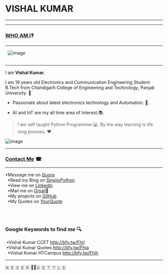 # VISHAL KUMAR
-----------------


-----------------------------------------------------------------------------------

### [WHO AM I](#WhoamI)❓
----------------------------
   ![image](https://avatars3.githubusercontent.com/u/13533512?s=460&v=4)  
    
   
-----
I am **Vishal Kumar.**

I am 19 years old Electronics and Communication Engineering Student.  
B.Tech from Chandigarh College of Engineering and Technology, Panjab University. 🏫

 - Passionate about latest electronics technology and Automation. 🔌. 

 - AI and IoT are my all time area of Interest.📚. 

>I am self taught Python Programmer.💻. 
>By the way learning is life long process. ❤

![image](https://raw.githubusercontent.com/the-vishal/the-vishal.github.io/master/PicsArt_11-30-07.11.03.jpg)

------------------------------

### [Contact Me](#ContactMe) ☎
------------------------------

 •Message me on [Quora](https://www.quora.com/profile/Vishal-566)<br/>  
 •Read my Blog on [SimplyPython](https://simplypython.quora.com)<br/>   
 •View me on [Linkedin](https://www.linkedin.com/in/the-vishal)<br/>  
 •Mail me on [Gmail](mailto:mail007tovishal@gmail.com)📧<br/>  
 •My projects on [GitHub](https://github.com/the-vishal/)<br/>    
 •My Quotes on [YourQuote](https://www.yourquote.in/vishalkdubey)<br/>  

  
### Google Keywords to find me 🔍  
  •Vishal Kumar CCET http://bfy.tw/FhjI  
  •Vishal Kumar Quotes http://bfy.tw/Fhja<br/>
  
•Vishal Kumar HTCampus http://bfy.tw/Fhjh
    

------
🇳 🇪 🇻 🇪 🇷 ✌🏻🇸 🇪 🇹 🇹 🇱 🇪
